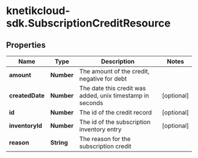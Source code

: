 # knetikcloud-sdk.SubscriptionCreditResource

## Properties
Name | Type | Description | Notes
------------ | ------------- | ------------- | -------------
**amount** | **Number** | The amount of the credit, negative for debt | 
**createdDate** | **Number** | The date this credit was added, unix timestamp in seconds | [optional] 
**id** | **Number** | The id of the credit record | [optional] 
**inventoryId** | **Number** | The id of the subscription inventory entry | [optional] 
**reason** | **String** | The reason for the subscription credit | 


